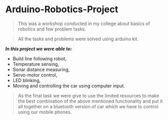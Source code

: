 # Arduino-Robotics-Project

> This was a workshop conducted in my college about basics of robotics and few problem tasks. 

> All the tasks and problems were solved using arduino kit. 

***In this project we were able to:***

- Build line following robot, 
- Temperature sensing, 
- Sonar distance measuring, 
- Servo-motor control, 
- LED blinking, 
- Moving and controlling the car using computer input. 


> As the final task we were give to use the limited resources to make the best combination of the above mentioned functionality and put it all together on a bluetooth version of car which we have to control using our mobile phones.
